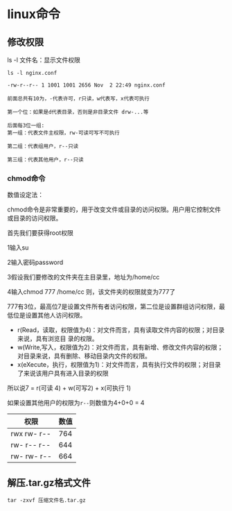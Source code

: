 # linux命令

## 修改权限

ls -l 文件名：显示文件权限

```
ls -l nginx.conf 

-rw-r--r-- 1 1001 1001 2656 Nov  2 22:49 nginx.conf

前面总共有10为，-代表许可，r只读，w代表写，x代表可执行

第一个位：如果是d代表目录，否则是非目录文件 drw-...等

后面每3位一组:
第一组：代表文件主权限，rw-可读可写不可执行

第二组：代表组用户，r--只读

第三组：代表其他用户，r--只读
```

### chmod命令

数值设定法：

chmod命令是非常重要的，用于改变文件或目录的访问权限。用户用它控制文件或目录的访问权限。

首先我们要获得root权限

1输入su

2输入密码password

3假设我们要修改的文件夹在主目录里，地址为/home/cc

4输入chmod 777 /home/cc 则，该文件夹的权限就变为777了

777有3位，最高位7是设置文件所有者访问权限，第二位是设置群组访问权限，最低位是设置其他人访问权限。

- r(Read，读取，权限值为4)：对文件而言，具有读取文件内容的权限；对目录来说，具有浏览目 录的权限。
- w(Write,写入，权限值为2)：对文件而言，具有新增、修改文件内容的权限；对目录来说，具有删除、移动目录内文件的权限。
- x(eXecute，执行，权限值为1)：对文件而言，具有执行文件的权限；对目录了来说该用户具有进入目录的权限

所以说7 = r(可读 4) + w(可写2) + x(可执行 1)

如果设置其他用户的权限为`r--`则数值为4+0+0 = 4

| 权限        | 数值 |
| ----------- | ---- |
| rwx rw- r-- | 764  |
| rw- r-- r-- | 644  |
| rw- rw- r-- | 664  |

## 解压.tar.gz格式文件

```
tar -zxvf 压缩文件名.tar.gz
```



